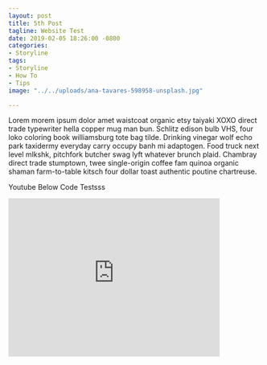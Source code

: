 ```yaml
---
layout: post
title: 5th Post
tagline: Website Test
date: 2019-02-05 18:26:00 -0800
categories:
- Storyline
tags:
- Storyline
- How To
- Tips
image: "../../uploads/ana-tavares-598958-unsplash.jpg"

---
```

Lorem morem ipsum dolor amet waistcoat organic etsy taiyaki XOXO direct trade typewriter hella copper mug man bun. Schlitz edison bulb VHS, four loko coloring book williamsburg tote bag tilde. Drinking vinegar wolf echo park taxidermy everyday carry occupy banh mi adaptogen. Food truck next level mlkshk, pitchfork butcher swag lyft whatever brunch plaid. Chambray direct trade stumptown, twee single-origin coffee fam quinoa organic shaman farm-to-table kitsch four dollar toast authentic poutine chartreuse.

Youtube Below Code Testsss

<iframe width="420" height="315" src="http://www.youtube.com/embed/dQw4w9WgXcQ" frameborder="0" allowfullscreen> </iframe>